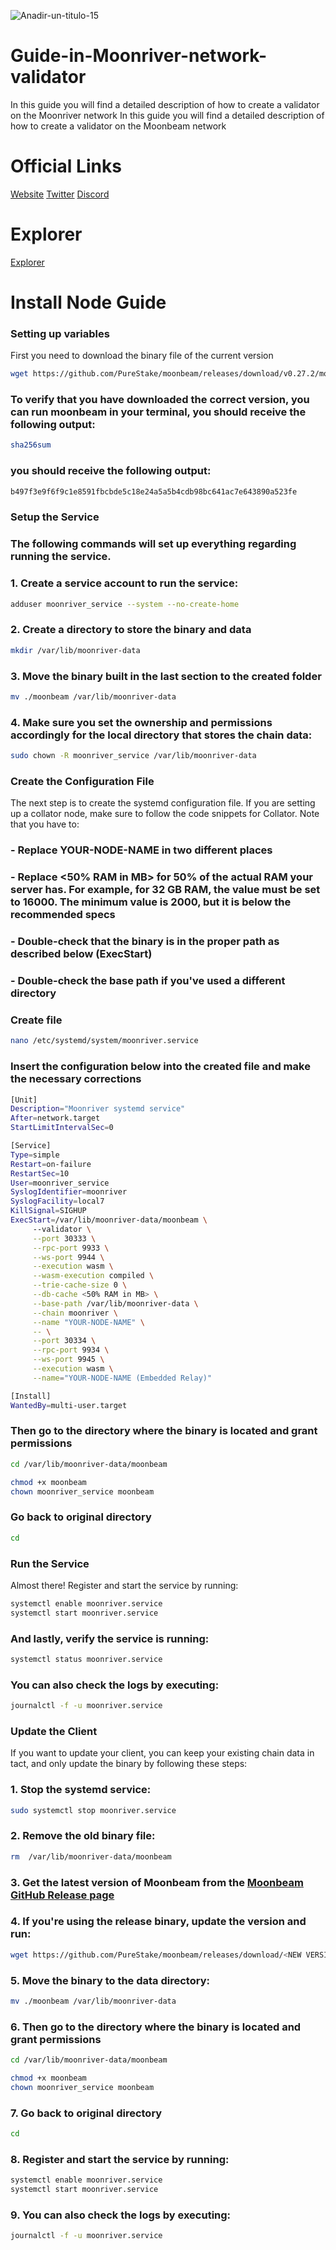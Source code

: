 ![Anadir-un-titulo-15](https://user-images.githubusercontent.com/83699173/201930807-6ea0c7cc-6fd0-43df-a833-bdd99a8f79f7.jpg)


# Guide-in-Moonriver-network-validator
In this guide you will find a detailed description of how to create a validator on the Moonriver network
In this guide you will find a detailed description of how to create a validator on the Moonbeam network 
# Official Links
[Website](https://moonbeam.network/) [Twitter](https://twitter.com/MoonbeamNetwork) [Discord](https://discord.gg/moonbeam)

# Explorer
[Explorer](https://telemetry.polkadot.io/#list/0x401a1f9dca3da46f5c4091016c8a2f26dcea05865116b286f60f668207d1474b)
# Install Node Guide 
### Setting up variables
First you need to download the binary file of the current version
```bash
wget https://github.com/PureStake/moonbeam/releases/download/v0.27.2/moonbeam
```
### To verify that you have downloaded the correct version, you can run  moonbeam in your terminal, you should receive the following output:
```bash
sha256sum
```
### you should receive the following output:
```bash
b497f3e9f6f9c1e8591fbcbde5c18e24a5a5b4cdb98bc641ac7e643890a523fe
```


### Setup the Service

### The following commands will set up everything regarding running the service.

### 1. Create a service account to run the service:
```bash
adduser moonriver_service --system --no-create-home
```
### 2. Create a directory to store the binary and data
```bash
mkdir /var/lib/moonriver-data
```
### 3. Move the binary built in the last section to the created folder
```bash
mv ./moonbeam /var/lib/moonriver-data
```
### 4. Make sure you set the ownership and permissions accordingly for the local directory that stores the chain data:
```bash
sudo chown -R moonriver_service /var/lib/moonriver-data
```
### Create the Configuration File
The next step is to create the systemd configuration file. If you are setting up a collator node, make sure to follow the code snippets for Collator. Note that you have to:
   ### -  Replace YOUR-NODE-NAME in two different places
   ### -  Replace <50% RAM in MB> for 50% of the actual RAM your server has. For example, for 32 GB RAM, the value must be set to 16000. The minimum value is 2000, but          it is below the recommended specs
   ### -  Double-check that the binary is in the proper path as described below (ExecStart)
   ### -  Double-check the base path if you've used a different directory
 
### Create file 
```bash
nano /etc/systemd/system/moonriver.service
```
### Insert the configuration below into the created file and make the necessary corrections
```bash
[Unit]
Description="Moonriver systemd service"
After=network.target
StartLimitIntervalSec=0

[Service]
Type=simple
Restart=on-failure
RestartSec=10
User=moonriver_service
SyslogIdentifier=moonriver
SyslogFacility=local7
KillSignal=SIGHUP
ExecStart=/var/lib/moonriver-data/moonbeam \
     --validator \
     --port 30333 \
     --rpc-port 9933 \
     --ws-port 9944 \
     --execution wasm \
     --wasm-execution compiled \
     --trie-cache-size 0 \
     --db-cache <50% RAM in MB> \
     --base-path /var/lib/moonriver-data \
     --chain moonriver \
     --name "YOUR-NODE-NAME" \
     -- \
     --port 30334 \
     --rpc-port 9934 \
     --ws-port 9945 \
     --execution wasm \
     --name="YOUR-NODE-NAME (Embedded Relay)"

[Install]
WantedBy=multi-user.target
```
### Then go to the directory where the binary is located and grant permissions
```bash
cd /var/lib/moonriver-data/moonbeam
```
```bash
chmod +x moonbeam
chown moonriver_service moonbeam
```
### Go back to original directory
```bash
cd 
```
### Run the Service
Almost there! Register and start the service by running:
```bash
systemctl enable moonriver.service
systemctl start moonriver.service
```
### And lastly, verify the service is running:
```bash
systemctl status moonriver.service
```
### You can also check the logs by executing:
```bash
journalctl -f -u moonriver.service
```
### Update the Client
If you want to update your client, you can keep your existing chain data in tact, and only update the binary by following these steps:
### 1. Stop the systemd service:
```bash
sudo systemctl stop moonriver.service
```
### 2. Remove the old binary file:
```bash
rm  /var/lib/moonriver-data/moonbeam
```
### 3. Get the latest version of Moonbeam from the [Moonbeam GitHub Release page](https://github.com/PureStake/moonbeam/releases/)

### 4. If you're using the release binary, update the version and run:
```bash
wget https://github.com/PureStake/moonbeam/releases/download/<NEW VERSION TAG HERE>/moonbeam
```
### 5. Move the binary to the data directory:
```bash
mv ./moonbeam /var/lib/moonriver-data
```
### 6. Then go to the directory where the binary is located and grant permissions
```bash
cd /var/lib/moonriver-data/moonbeam
```
```bash
chmod +x moonbeam
chown moonriver_service moonbeam
```
###  7. Go back to original directory
```bash
cd 
```

### 8. Register and start the service by running:
```bash
systemctl enable moonriver.service 
systemctl start moonriver.service 
```
### 9. You can also check the logs by executing:
```bash
journalctl -f -u moonriver.service
```
